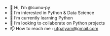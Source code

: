 - 👋 Hi, I’m @sumu-py
- 👀 I’m interested in Python & Data Science 
- 🌱 I’m currently learning Python
- 💞️ I’m looking to collaborate on Python projects
- 📫 How to reach me : utpalyam@gmail.com

<!---
sumu-py/sumu-py is a ✨ special ✨ repository because its `README.md` (this file) appears on your GitHub profile.
You can click the Preview link to take a look at your changes.
--->

